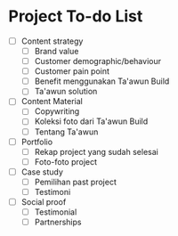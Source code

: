 # Project To-do List

- [ ] Content strategy
  - [ ] Brand value
  - [ ] Customer demographic/behaviour
  - [ ] Customer pain point
  - [ ] Benefit menggunakan Ta'awun Build
  - [ ] Ta'awun solution
- [ ] Content Material
  - [ ] Copywriting
  - [ ] Koleksi foto dari Ta'awun Build
  - [ ] Tentang Ta'awun
- [ ] Portfolio
  - [ ] Rekap project yang sudah selesai
  - [ ] Foto-foto project
- [ ] Case study
  - [ ] Pemilihan past project
  - [ ] Testimoni
- [ ] Social proof
  - [ ] Testimonial
  - [ ] Partnerships